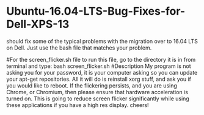 # Ubuntu-16.04-LTS-Bug-Fixes-for-Dell-XPS-13
should fix some of the typical problems with the migration over to 16.04 LTS on Dell. Just use the bash file that matches your problem.

#For the screen_flicker.sh file
to run this file, go to the directory it is in from terminal and type:
bash screen_flicker.sh
#Description
My program is not asking you for your password, it is your computer asking so you can update your apt-get repositories.
All it will do is reinstall xorg stuff, and ask you if you would like to reboot.
If the flickering persists, and you are using Chrome, or Chromium, then please ensure that hardware acceleration is turned on.
This is going to reduce screen flicker significantly while using these applications if you have a high res display.
cheers!
